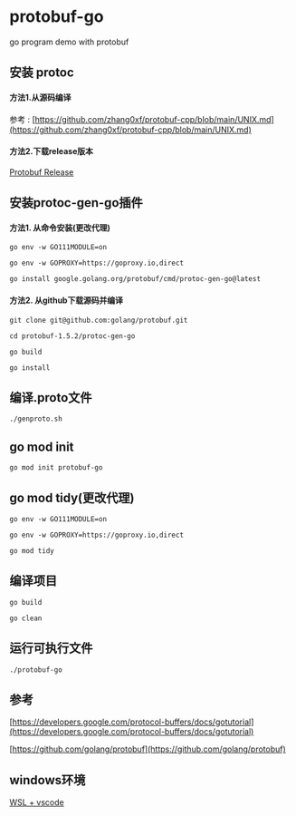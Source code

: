 # protobuf-go

go program demo with protobuf

## 安装 protoc

#### 方法1.从源码编译

参考 : [https://github.com/zhang0xf/protobuf-cpp/blob/main/UNIX.md](https://github.com/zhang0xf/protobuf-cpp/blob/main/UNIX.md)

#### 方法2.下载release版本

[Protobuf Release](https://github.com/protocolbuffers/protobuf/releases/tag/v3.19.1)

## 安装protoc-gen-go插件

#### 方法1. 从命令安装(更改代理)

`go env -w GO111MODULE=on`

`go env -w GOPROXY=https://goproxy.io,direct`

`go install google.golang.org/protobuf/cmd/protoc-gen-go@latest`

#### 方法2. 从github下载源码并编译

`git clone git@github.com:golang/protobuf.git`

`cd protobuf-1.5.2/protoc-gen-go`

`go build`

`go install`

## 编译.proto文件

`./genproto.sh`

## go mod init

`go mod init protobuf-go`

## go mod tidy(更改代理)

`go env -w GO111MODULE=on`

`go env -w GOPROXY=https://goproxy.io,direct`

`go mod tidy`

## 编译项目

`go build`

`go clean`

## 运行可执行文件

`./protobuf-go`

## 参考

[https://developers.google.com/protocol-buffers/docs/gotutorial](https://developers.google.com/protocol-buffers/docs/gotutorial)

[https://github.com/golang/protobuf](https://github.com/golang/protobuf)

## windows环境

[WSL + vscode](https://github.com/zhang0xf/md/blob/main/WSL/WSL.md)
